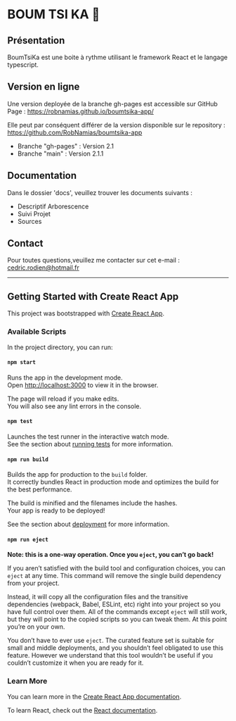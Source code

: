 # BOUM TSI KA 🥁

## Présentation

BoumTsiKa est une boite à rythme utilisant le framework React et le langage typescript.

## Version en ligne

Une version deployée de la branche gh-pages est accessible sur GitHub Page : <https://robnamias.github.io/boumtsika-app/>

Elle peut par conséquent différer de la version disponible sur le repository : <https://github.com/RobNamias/boumtsika-app>

- Branche "gh-pages" : Version 2.1
- Branche "main" : Version 2.1.1

## Documentation

Dans le dossier 'docs', veuillez trouver les documents  suivants :

- Descriptif Arborescence
- Suivi Projet
- Sources

## Contact

Pour toutes questions,veuillez me contacter sur cet e-mail : <cedric.rodien@hotmail.fr>

----

## Getting Started with Create React App

This project was bootstrapped with [Create React App](https://github.com/facebook/create-react-app).

### Available Scripts

In the project directory, you can run:

#### `npm start`

Runs the app in the development mode.\
Open [http://localhost:3000](http://localhost:3000) to view it in the browser.

The page will reload if you make edits.\
You will also see any lint errors in the console.

#### `npm test`

Launches the test runner in the interactive watch mode.\
See the section about [running tests](https://facebook.github.io/create-react-app/docs/running-tests) for more information.

#### `npm run build`

Builds the app for production to the `build` folder.\
It correctly bundles React in production mode and optimizes the build for the best performance.

The build is minified and the filenames include the hashes.\
Your app is ready to be deployed!

See the section about [deployment](https://facebook.github.io/create-react-app/docs/deployment) for more information.

#### `npm run eject`

**Note: this is a one-way operation. Once you `eject`, you can’t go back!**

If you aren’t satisfied with the build tool and configuration choices, you can `eject` at any time. This command will remove the single build dependency from your project.

Instead, it will copy all the configuration files and the transitive dependencies (webpack, Babel, ESLint, etc) right into your project so you have full control over them. All of the commands except `eject` will still work, but they will point to the copied scripts so you can tweak them. At this point you’re on your own.

You don’t have to ever use `eject`. The curated feature set is suitable for small and middle deployments, and you shouldn’t feel obligated to use this feature. However we understand that this tool wouldn’t be useful if you couldn’t customize it when you are ready for it.

### Learn More

You can learn more in the [Create React App documentation](https://facebook.github.io/create-react-app/docs/getting-started).

To learn React, check out the [React documentation](https://reactjs.org/).

